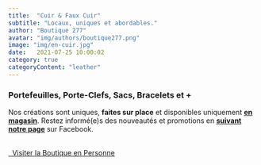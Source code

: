 ```yaml
---
title:  "Cuir & Faux Cuir"
subtitle: "Locaux, uniques et abordables."
author: "Boutique 277"
avatar: "img/authors/boutique277.png"
image: "img/en-cuir.jpg"
date:   2021-07-25 10:00:02
category: true
categoryContent: "leather"
---
```


### Portefeuilles, Porte-Clefs, Sacs, Bracelets et +
Nos créations sont uniques, <strong>faites sur place</strong> et disponibles uniquement <strong><a href="/boutique.html#directions"><i class="fa fa-home fa-1x"></i> <u>en magasin</u></a></strong>. Restez informé(e)s des nouveautés et promotions en <strong><a href="https://www.facebook.com/boutique277" target="_blank"><i class="fa fa-facebook-square fa-1x"></i> <u>suivant notre page</u></a></strong> sur Facebook.
<br /><br />
<p class="primary-button">
    <a href="/boutique.html#directions"><i class="fa fa-home fa-1x"></i>&nbsp;&nbsp;Visiter la Boutique en Personne</a>
</p>
<br />